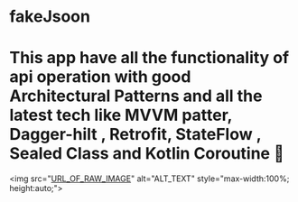 # fakeJsoon

<h1>This app have all 
the functionality of api operation with good Architectural Patterns and all the latest tech like MVVM patter, Dagger-hilt , Retrofit, StateFlow , Sealed Class and Kotlin Coroutine 🚀  </h1>

<img src="[URL_OF_RAW_IMAGE](https://user-images.githubusercontent.com/56149022/223805091-03aca7c0-5125-430c-8671-c63262df2cdc.png")" alt="ALT_TEXT" style="max-width:100%; height:auto;">
